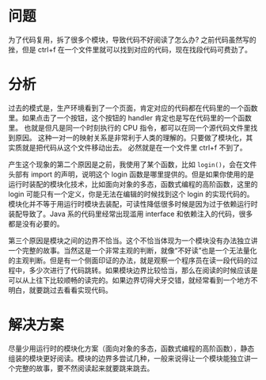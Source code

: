 # 问题

为了代码复用，拆了很多个模块，导致代码不好阅读了怎么办? 之前代码虽然写的挫，但是 ctrl+f 在一个文件里就可以找到对应的代码，现在找段代码可费劲了。

# 分析

过去的模式是，生产环境看到了一个页面，肯定对应的代码都在代码里的一个函数里。如果点击了一个按钮，这个按钮的 handler 肯定也是写在代码里的一个函数里。
也就是但凡是同一个时刻执行的 CPU 指令，都可以在同一个源代码文件里找到原因。
这种一对一的映射关系是非常利于人类的理解的。只要做了模块化，其实质就是把代码从这个文件移动出去。
必然就是在一个文件里 ctrl+f 不到了。

产生这个现象的第二个原因是之前，我使用了某个函数，比如 `login()`，会在文件头部有 import 的声明，说明这个 login 函数是哪里提供的。但是如果你使用的是运行时装配的模块化技术，比如面向对象的多态，函数式编程的高阶函数，这里的 login 可能只有一个定义，你是无法在编辑的时候找到这个 login 的实现代码的。模块化并不等于用运行时模块去装配，可读性降低很多时候是因为过于依赖运行时装配导致了。Java 系的代码里经常出现滥用 interface 和依赖注入的代码，很多都是没有必要的。

第三个原因是模块之间的边界不恰当。这个不恰当体现为一个模块没有办法独立讲一个完整的故事。当然这是一个非常主观的判断，就像“不好读”也是一个无法量化的主观判断。但是有一个侧面印证的办法，就是观察一个程序员在读一段代码的过程中，多少次进行了代码跳转。如果模块边界比较恰当，那么在阅读的时候应该是可以从上往下比较顺畅的读完的。如果边界切得犬牙交错，就经常看到一个地方不明白，就要跳过去看看实现代码。

# 解决方案

尽量少用运行时的模块化方案（面向对象的多态，函数式编程的高阶函数），静态组装的模块更好阅读。模块的边界多尝试几种，一般来说得让一个模块能独立讲一个完整的故事，要不然阅读起来就要跳来跳去。